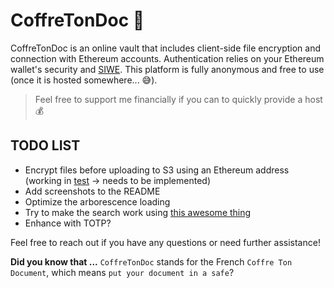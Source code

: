 # CoffreTonDoc 🔐

CoffreTonDoc is an online vault that includes client-side file encryption and connection with Ethereum accounts. Authentication relies on your Ethereum wallet's security and [SIWE](https://github.com/spruceid/siwe). This platform is fully anonymous and free to use (once it is hosted somewhere... 😅).

> Feel free to support me financially if you can to quickly provide a host 💰

## TODO LIST

-   Encrypt files before uploading to S3 using an Ethereum address (working in [test](pages/test2.vue) -> needs to be implemented)
-   Add screenshots to the README
-   Optimize the arborescence loading
-   Try to make the search work using [this awesome thing](https://github.com/tantaraio/voy)
-   Enhance with TOTP?

Feel free to reach out if you have any questions or need further assistance!

**Did you know that ...** `CoffreTonDoc` stands for the French `Coffre Ton Document`, which means `put your document in a safe`?
